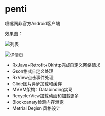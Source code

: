 # penti
喷嚏网非官方Android客户端

效果图：

![列表](https://github.com/Ryanst/penti/blob/master/images/penti_list.gif)


![详情页](https://github.com/Ryanst/penti/blob/master/images/penti_detail.gif)

- RxJava+Retrofit+Okhttp完成自定义网络请求
- Gson格式自定义处理
- RxView点击事件处理
- Glide图片异步加载和缓存
- MVVM架构：Databinding实现
- RecyclerView加载动画和加载更多
- Blockcanary检测内存泄露
- Metrial Degisn 风格设计
